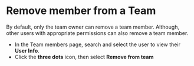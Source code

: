 # Remove member from a Team

By default, only the team owner can remove a team member. Although, other users with appropriate permissions can also remove a team member.

* In the Team members page, search and select the user to view their **User Info**.&#x20;
* Click the **three dots** icon, then select **Remove from team**
